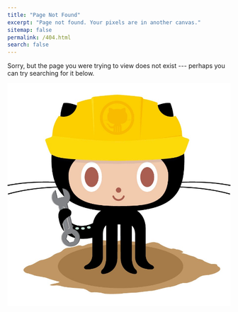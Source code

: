 ```yaml
---
title: "Page Not Found"
excerpt: "Page not found. Your pixels are in another canvas."
sitemap: false
permalink: /404.html
search: false
---
```


Sorry, but the page you were trying to view does not exist --- perhaps you can try searching for it below.

![404](/assets/images/404.jpg)

<script>
  var GOOG_FIXURL_LANG = 'en';
  var GOOG_FIXURL_SITE = '{{ site.url }}'
</script>
<script src="https://linkhelp.clients.google.com/tbproxy/lh/wm/fixurl.js">
</script>
